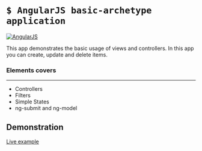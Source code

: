 # `$ AngularJS basic-archetype application`


[![AngularJS](http://i.imgur.com/4DTvpLb.png)](http://162.243.86.132:4689)

This app demonstrates the basic usage of views and controllers. In this app you can create, update and delete items.

###  Elements covers
--------------
* Controllers
* Filters
* Simple States
* ng-submit and ng-model

## Demonstration
[Live example](http://162.243.86.132:4689)
